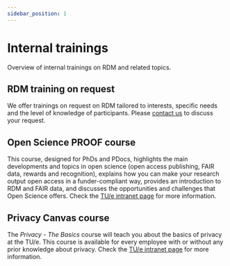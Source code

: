 ```yaml
---
sidebar_position: 1
---
```


# Internal trainings

Overview of internal trainings on RDM and related topics.

## RDM training on request

We offer trainings on request on RDM tailored to interests, specific needs and the level of knowledge of participants. Please [contact us](/docs/contact.md) to discuss your request.

## Open Science PROOF course

This course, designed for PhDs and PDocs, highlights the main developments and topics in open science (open access publishing, FAIR data, rewards and recognition), explains how you can make your research output open access in a funder-compliant way, provides an introduction to RDM and FAIR data, and discusses the opportunities and challenges that Open Science offers. Check the [TU/e intranet page](https://tuenl.sharepoint.com/sites/intranet-human-resources-management/SitePages/HRM-intranet/Open-Science----PhD,-PDoc.aspx) for more information.

## Privacy Canvas course

The _Privacy - The Basics_ course will teach you about the basics of privacy at the TU/e. This course is available for every employee with or without any prior knowledge about privacy. Check the [TU/e intranet page](https://tuenl.sharepoint.com/sites/intranet-privacy-security/SitePages/New-Privacy-E-learning-Course--Privacy-%E2%80%93-The-Basics.aspx) for more information.

